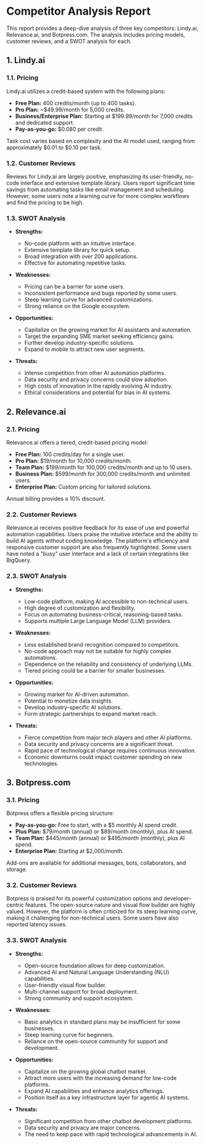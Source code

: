 # Competitor Analysis Report

This report provides a deep-dive analysis of three key competitors: Lindy.ai, Relevance.ai, and Botpress.com. The analysis includes pricing models, customer reviews, and a SWOT analysis for each.

## 1. Lindy.ai

### 1.1. Pricing

Lindy.ai utilizes a credit-based system with the following plans:

*   **Free Plan:** 400 credits/month (up to 400 tasks).
*   **Pro Plan:** ~$49.99/month for 5,000 credits.
*   **Business/Enterprise Plan:** Starting at $199.99/month for 7,000 credits and dedicated support.
*   **Pay-as-you-go:** $0.080 per credit.

Task cost varies based on complexity and the AI model used, ranging from approximately $0.01 to $0.10 per task.

### 1.2. Customer Reviews

Reviews for Lindy.ai are largely positive, emphasizing its user-friendly, no-code interface and extensive template library. Users report significant time savings from automating tasks like email management and scheduling. However, some users note a learning curve for more complex workflows and find the pricing to be high.

### 1.3. SWOT Analysis

*   **Strengths:**
    *   No-code platform with an intuitive interface.
    *   Extensive template library for quick setup.
    *   Broad integration with over 200 applications.
    *   Effective for automating repetitive tasks.

*   **Weaknesses:**
    *   Pricing can be a barrier for some users.
    *   Inconsistent performance and bugs reported by some users.
    *   Steep learning curve for advanced customizations.
    *   Strong reliance on the Google ecosystem.

*   **Opportunities:**
    *   Capitalize on the growing market for AI assistants and automation.
    *   Target the expanding SME market seeking efficiency gains.
    *   Further develop industry-specific solutions.
    *   Expand to mobile to attract new user segments.

*   **Threats:**
    *   Intense competition from other AI automation platforms.
    *   Data security and privacy concerns could slow adoption.
    *   High costs of innovation in the rapidly evolving AI industry.
    *   Ethical considerations and potential for bias in AI systems.

## 2. Relevance.ai

### 2.1. Pricing

Relevance.ai offers a tiered, credit-based pricing model:

*   **Free Plan:** 100 credits/day for a single user.
*   **Pro Plan:** $19/month for 10,000 credits/month.
*   **Team Plan:** $199/month for 100,000 credits/month and up to 10 users.
*   **Business Plan:** $599/month for 300,000 credits/month and unlimited users.
*   **Enterprise Plan:** Custom pricing for tailored solutions.

Annual billing provides a 10% discount.

### 2.2. Customer Reviews

Relevance.ai receives positive feedback for its ease of use and powerful automation capabilities. Users praise the intuitive interface and the ability to build AI agents without coding knowledge. The platform's efficiency and responsive customer support are also frequently highlighted. Some users have noted a "busy" user interface and a lack of certain integrations like BigQuery.

### 2.3. SWOT Analysis

*   **Strengths:**
    *   Low-code platform, making AI accessible to non-technical users.
    *   High degree of customization and flexibility.
    *   Focus on automating business-critical, reasoning-based tasks.
    *   Supports multiple Large Language Model (LLM) providers.

*   **Weaknesses:**
    *   Less established brand recognition compared to competitors.
    *   No-code approach may not be suitable for highly complex automations.
    *   Dependence on the reliability and consistency of underlying LLMs.
    *   Tiered pricing could be a barrier for smaller businesses.

*   **Opportunities:**
    *   Growing market for AI-driven automation.
    *   Potential to monetize data insights.
    *   Develop industry-specific AI solutions.
    *   Form strategic partnerships to expand market reach.

*   **Threats:**
    *   Fierce competition from major tech players and other AI platforms.
    *   Data security and privacy concerns are a significant threat.
    *   Rapid pace of technological change requires continuous innovation.
    *   Economic downturns could impact customer spending on new technologies.

## 3. Botpress.com

### 3.1. Pricing

Botpress offers a flexible pricing structure:

*   **Pay-as-you-go:** Free to start, with a $5 monthly AI spend credit.
*   **Plus Plan:** $79/month (annual) or $89/month (monthly), plus AI spend.
*   **Team Plan:** $445/month (annual) or $495/month (monthly), plus AI spend.
*   **Enterprise Plan:** Starting at $2,000/month.

Add-ons are available for additional messages, bots, collaborators, and storage.

### 3.2. Customer Reviews

Botpress is praised for its powerful customization options and developer-centric features. The open-source nature and visual flow builder are highly valued. However, the platform is often criticized for its steep learning curve, making it challenging for non-technical users. Some users have also reported latency issues.

### 3.3. SWOT Analysis

*   **Strengths:**
    *   Open-source foundation allows for deep customization.
    *   Advanced AI and Natural Language Understanding (NLU) capabilities.
    *   User-friendly visual flow builder.
    *   Multi-channel support for broad deployment.
    *   Strong community and support ecosystem.

*   **Weaknesses:**
    *   Basic analytics in standard plans may be insufficient for some businesses.
    *   Steep learning curve for beginners.
    *   Reliance on the open-source community for support and development.

*   **Opportunities:**
    *   Capitalize on the growing global chatbot market.
    *   Attract more users with the increasing demand for low-code platforms.
    *   Expand AI capabilities and enhance analytics offerings.
    *   Position itself as a key infrastructure layer for agentic AI systems.

*   **Threats:**
    *   Significant competition from other chatbot development platforms.
    *   Data security and privacy are major concerns.
    *   The need to keep pace with rapid technological advancements in AI.
